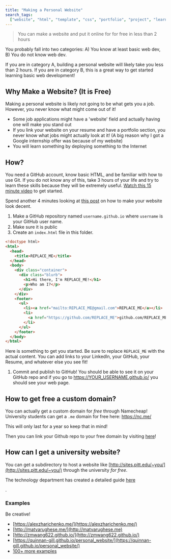 ```yaml
---
title: "Making a Personal Website"
search_tags:
  ["website", "html", "template", "css", "portfolio", "project", "learn"]
---
```


> You can make a website and put it online for for free in less than 2 hours

You probably fall into two categories: A) You know at least basic web dev, B) You do not know web dev.

If you are in category A, building a personal website will likely take you less than 2 hours. If you are in category B, this is a great way to get started learning basic web development!

## Why Make a Website? (It is Free)

Making a personal website is likely not going to be what gets you a job. However, you never know what might come out of it!

- Some job applications might have a 'website' field and actually having one will make you stand out
- If you link your website on your resume and have a portfolio section, you never know what jobs might actually look at it! (A big reason why I got a Google internship offer was because of my website)
- You will learn something by deploying something to the Internet

## How?

You need a GitHub account, know basic HTML, and be familiar with how to use Git. If you do not know any of this, take 3 hours of your life and try to learn these skills because they will be extremely useful. [Watch this 15 minute video](https://www.youtube.com/watch?v=fQLK8Ib_SKk) to get started.

Spend another 4 minutes looking at [this post](https://jgthms.com/web-design-in-4-minutes/) on how to make your website look decent.

1. Make a GitHub repository named `username.github.io` where `username` is your GitHub user name.
1. Make sure it is public
1. Create an `index.html` file in this folder.

```html
<!doctype html>
<html>
  <head>
    <title>REPLACE_ME</title>
  </head>
  <body>
    <div class="container">
      <div class="blurb">
        <h1>Hi there, I'm REPLACE_ME!</h1>
        <p>Who am I?</p>
      </div>
    </div>
    <footer>
      <ul>
        <li><a href="mailto:REPLACE_ME@gmail.com">REPLACE_ME</a></li>
        <li>
          <a href="https://github.com/REPLACE_ME">github.com/REPLACE_ME</a>
        </li>
      </ul>
    </footer>
  </body>
</html>
```

Here is something to get you started. Be sure to replace `REPLACE_ME` with the actual content. You can add links to your LinkedIn, your GitHub, your Resume, and whatever else you see fit!

1. Commit and publish to GitHub! You should be able to see it on your GitHub repo and if you go to https://YOUR_USERNAME.github.io/ you should see your web page.

## How to get free a custom domain?

You can actually get a custom domain for _free_ through Namecheap! University students can get a `.me` domain for free here: https://nc.me/

This will only last for a year so keep that in mind!

Then you can link your Github repo to your free domain by visiting [here](https://www.namecheap.com/support/knowledgebase/article.aspx/9645/2208/how-do-i-link-my-domain-to-github-pages/)!

## How can I get a university website?

You can get a subdirectory to host a website like [http://sites.pitt.edu/~you/](http://sites.pitt.edu/~you/) through the university _for free_.

The technology department has created a detailed guide [here](https://www.technology.pitt.edu/help-desk/how-to-documents/creating-your-own-website)

.

### Examples

Be creative!

- [https://alexzharichenko.me/](https://alexzharichenko.me/)
- [http://matvarughese.me/](http://matvarughese.me)
- [http://zmwang622.github.io/](http://zmwang622.github.io/)
- [https://quinnan-gill.github.io/personal_website/](https://quinnan-gill.github.io/personal_website/)
- [100+ more examples](https://github.com/HackathonHackers/personal-sites)
